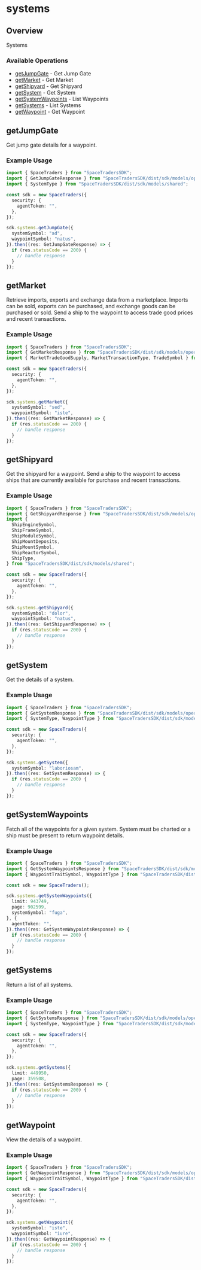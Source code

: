 # systems

## Overview

Systems

### Available Operations

* [getJumpGate](#getjumpgate) - Get Jump Gate
* [getMarket](#getmarket) - Get Market
* [getShipyard](#getshipyard) - Get Shipyard
* [getSystem](#getsystem) - Get System
* [getSystemWaypoints](#getsystemwaypoints) - List Waypoints
* [getSystems](#getsystems) - List Systems
* [getWaypoint](#getwaypoint) - Get Waypoint

## getJumpGate

Get jump gate details for a waypoint.

### Example Usage

```typescript
import { SpaceTraders } from "SpaceTradersSDK";
import { GetJumpGateResponse } from "SpaceTradersSDK/dist/sdk/models/operations";
import { SystemType } from "SpaceTradersSDK/dist/sdk/models/shared";

const sdk = new SpaceTraders({
  security: {
    agentToken: "",
  },
});

sdk.systems.getJumpGate({
  systemSymbol: "ad",
  waypointSymbol: "natus",
}).then((res: GetJumpGateResponse) => {
  if (res.statusCode == 200) {
    // handle response
  }
});
```

## getMarket

Retrieve imports, exports and exchange data from a marketplace. Imports can be sold, exports can be purchased, and exchange goods can be purchased or sold. Send a ship to the waypoint to access trade good prices and recent transactions.

### Example Usage

```typescript
import { SpaceTraders } from "SpaceTradersSDK";
import { GetMarketResponse } from "SpaceTradersSDK/dist/sdk/models/operations";
import { MarketTradeGoodSupply, MarketTransactionType, TradeSymbol } from "SpaceTradersSDK/dist/sdk/models/shared";

const sdk = new SpaceTraders({
  security: {
    agentToken: "",
  },
});

sdk.systems.getMarket({
  systemSymbol: "sed",
  waypointSymbol: "iste",
}).then((res: GetMarketResponse) => {
  if (res.statusCode == 200) {
    // handle response
  }
});
```

## getShipyard

Get the shipyard for a waypoint. Send a ship to the waypoint to access ships that are currently available for purchase and recent transactions.

### Example Usage

```typescript
import { SpaceTraders } from "SpaceTradersSDK";
import { GetShipyardResponse } from "SpaceTradersSDK/dist/sdk/models/operations";
import {
  ShipEngineSymbol,
  ShipFrameSymbol,
  ShipModuleSymbol,
  ShipMountDeposits,
  ShipMountSymbol,
  ShipReactorSymbol,
  ShipType,
} from "SpaceTradersSDK/dist/sdk/models/shared";

const sdk = new SpaceTraders({
  security: {
    agentToken: "",
  },
});

sdk.systems.getShipyard({
  systemSymbol: "dolor",
  waypointSymbol: "natus",
}).then((res: GetShipyardResponse) => {
  if (res.statusCode == 200) {
    // handle response
  }
});
```

## getSystem

Get the details of a system.

### Example Usage

```typescript
import { SpaceTraders } from "SpaceTradersSDK";
import { GetSystemResponse } from "SpaceTradersSDK/dist/sdk/models/operations";
import { SystemType, WaypointType } from "SpaceTradersSDK/dist/sdk/models/shared";

const sdk = new SpaceTraders({
  security: {
    agentToken: "",
  },
});

sdk.systems.getSystem({
  systemSymbol: "laboriosam",
}).then((res: GetSystemResponse) => {
  if (res.statusCode == 200) {
    // handle response
  }
});
```

## getSystemWaypoints

Fetch all of the waypoints for a given system. System must be charted or a ship must be present to return waypoint details.

### Example Usage

```typescript
import { SpaceTraders } from "SpaceTradersSDK";
import { GetSystemWaypointsResponse } from "SpaceTradersSDK/dist/sdk/models/operations";
import { WaypointTraitSymbol, WaypointType } from "SpaceTradersSDK/dist/sdk/models/shared";

const sdk = new SpaceTraders();

sdk.systems.getSystemWaypoints({
  limit: 943749,
  page: 902599,
  systemSymbol: "fuga",
}, {
  agentToken: "",
}).then((res: GetSystemWaypointsResponse) => {
  if (res.statusCode == 200) {
    // handle response
  }
});
```

## getSystems

Return a list of all systems.

### Example Usage

```typescript
import { SpaceTraders } from "SpaceTradersSDK";
import { GetSystemsResponse } from "SpaceTradersSDK/dist/sdk/models/operations";
import { SystemType, WaypointType } from "SpaceTradersSDK/dist/sdk/models/shared";

const sdk = new SpaceTraders({
  security: {
    agentToken: "",
  },
});

sdk.systems.getSystems({
  limit: 449950,
  page: 359508,
}).then((res: GetSystemsResponse) => {
  if (res.statusCode == 200) {
    // handle response
  }
});
```

## getWaypoint

View the details of a waypoint.

### Example Usage

```typescript
import { SpaceTraders } from "SpaceTradersSDK";
import { GetWaypointResponse } from "SpaceTradersSDK/dist/sdk/models/operations";
import { WaypointTraitSymbol, WaypointType } from "SpaceTradersSDK/dist/sdk/models/shared";

const sdk = new SpaceTraders({
  security: {
    agentToken: "",
  },
});

sdk.systems.getWaypoint({
  systemSymbol: "iste",
  waypointSymbol: "iure",
}).then((res: GetWaypointResponse) => {
  if (res.statusCode == 200) {
    // handle response
  }
});
```
